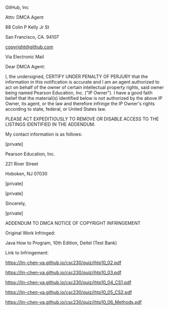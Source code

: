 GitHub, Inc

Attn: DMCA Agent

88 Colin P Kelly Jr St

San Francisco, CA. 94107

copyright@github.com 

 

 

Via Electronic Mail

 

 

Dear DMCA Agent:

 

I, the undersigned, CERTIFY UNDER PENALTY OF PERJURY that the information in this notification is accurate and I am an agent authorized to act on behalf of the owner of certain intellectual property rights, said owner being named Pearson Education, Inc. ("IP Owner"). I have a good faith belief that the material(s) identified below is not authorized by the above IP Owner, its agent, or the law and therefore infringe the IP Owner's rights according to state, federal, or United States law.

 

PLEASE ACT EXPEDITIOUSLY TO REMOVE OR DISABLE ACCESS TO THE LISTINGS IDENTIFIED IN THE ADDENDUM.

 

My contact information is as follows:

 

[private]

Pearson Education, Inc.

221 River Street

Hoboken, NJ 07030

[private]

[private]

 

Sincerely,

 

[private]

 

ADDENDUM TO DMCA NOTICE OF COPYRIGHT INFRINGEMENT

 

Original Work Infringed:

Java How to Program, 10th Edition, Deitel (Test Bank)

 

Link to Infringement:

https://lin-chen-va.github.io/csc230/quiz/jhtp10_02.pdf

https://lin-chen-va.github.io/csc230/quiz/jhtp10_03.pdf

https://lin-chen-va.github.io/csc230/quiz/jhtp10_04_CS1.pdf

https://lin-chen-va.github.io/csc230/quiz/jhtp10_05_CS2.pdf

https://lin-chen-va.github.io/csc230/quiz/jhtp10_06_Methods.pdf
